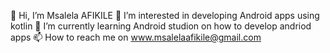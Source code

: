 👋 Hi, I’m Msalela AFIKILE
👀 I’m interested in developing Android apps using kotlin
🌱 I’m currently learning Android studion on how to develop andriod apps
📫 How to reach me on www.msalelaafikile@gmail.com
